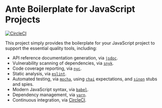 # Ante Boilerplate for JavaScript Projects

[![CircleCI](https://circleci.com/gh/twuni/ante-boilerplate-js.svg?style=svg)](https://circleci.com/gh/twuni/ante-boilerplate-js)

This project simply provides the boilerplate for your JavaScript project to support the essential quality tools, including:

 * API reference documentation generation, via [`jsdoc`](http://usejsdoc.org/).
 * Vulnerability scanning of dependencies, via [`snyk`](https://snyk.io).
 * Code coverage reporting, via [`nyc`](https://istanbul.js.org/).
 * Static analysis, via [`eslint`](https://eslint.org/).
 * Automated testing, via [`mocha`](https://mochajs.org/), using [`chai`](http://chaijs.com/) expectations, and [`sinon`](http://sinonjs.org/) stubs and spies.
 * Modern JavaScript syntax, via [`babel`](https://babeljs.io/).
 * Dependency management, via [`yarn`](https://yarnpkg.com/).
 * Continuous integration, via [CircleCI](https://circleci.com/).
